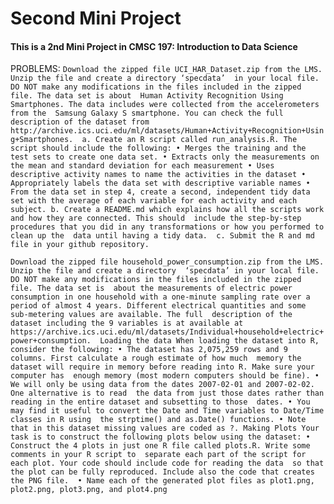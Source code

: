 # Second Mini Project

#### This is a 2nd Mini Project in CMSC 197: Introduction to Data Science

PROBLEMS:
`Download the zipped file UCI_HAR_Dataset.zip from the LMS. Unzip the file and create a directory ‘specdata’ 
in your local file. DO NOT make any modifications in the files included in the zipped file. The data set is about 
Human Activity Recognition Using Smartphones. The data includes were collected from the accelerometers from the 
Samsung Galaxy S smartphone. You can check the full description of the dataset from 
http://archive.ics.uci.edu/ml/datasets/Human+Activity+Recognition+Using+Smartphones. 
a. Create an R script called run_analysis.R. The script should include the following:
• Merges the training and the test sets to create one data set.
• Extracts only the measurements on the mean and standard deviation for each measurement
• Uses descriptive activity names to name the activities in the dataset
• Appropriately labels the data set with descriptive variable names
• From the data set in step 4, create a second, independent tidy data set with the average of each variable
for each activity and each subject.
b. Create a README.md which explains how all the scripts work and how they are connected. This should 
include the step-by-step procedures that you did in any transformations or how you performed to clean up the 
data until having a tidy data. 
c. Submit the R and md file in your github repository.`

`Download the zipped file household_power_consumption.zip from the LMS. Unzip the file and create a directory 
‘specdata’ in your local file. DO NOT make any modifications in the files included in the zipped file. The data set is 
about the measurements of electric power consumption in one household with a one-minute sampling rate over a 
period of almost 4 years. Different electrical quantities and some sub-metering values are available. The full 
description of the dataset including the 9 variables is at available at 
https://archive.ics.uci.edu/ml/datasets/Individual+household+electric+power+consumption. 
Loading the data
When loading the dataset into R, consider the following:
• The dataset has 2,075,259 rows and 9 columns. First calculate a rough estimate of how much 
memory the dataset will require in memory before reading into R. Make sure your computer has 
enough memory (most modern computers should be fine).
• We will only be using data from the dates 2007-02-01 and 2007-02-02. One alternative is to read 
the data from just those dates rather than reading in the entire dataset and subsetting to those 
dates.
• You may find it useful to convert the Date and Time variables to Date/Time classes in R using 
the strptime() and as.Date() functions.
• Note that in this dataset missing values are coded as ?.
Making Plots
Your task is to construct the following plots below using the dataset:
• Construct the 4 plots in just one R file called plots.R. Write some comments in your R script to 
separate each part of the script for each plot. Your code should include code for reading the data 
so that the plot can be fully reproduced. Include also the code that creates the PNG file. 
• Name each of the generated plot files as plot1.png, plot2.png, plot3.png, and plot4.png`

